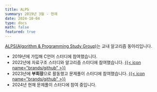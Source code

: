 ```yaml
---
title: ALPS
summary: 2019년 3월 - 현재
date: 2024-10-04
type: docs
math: false
featured: true
---
```


[ALPS(Algorithm & Programming Study Group)](https://sites.google.com/view/jbnu-alps)는 교내 알고리즘 동아리입니다.

- 2019년에 가입해 C언어 스터디에 참여했습니다.
- 2022년에 자료구조 스터디와 알고리즘 스터디에 참여했습니다. [{{< icon name="brands/github" >}}](https://github.com/rkdbq/22ALPStudy)
- 2023년에 **부회장**으로 활동했고 문제풀이 스터디에 참여했습니다. [{{< icon name="brands/github" >}}](https://github.com/rkdbq/23ALPStudy)
- 2024년 현재 문제풀이 스터디에 참여 중입니다.
